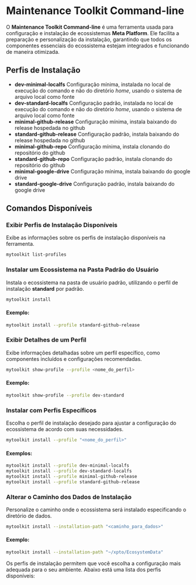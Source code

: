 # Maintenance Toolkit Command-line

O **Maintenance Toolkit Command-line** é uma ferramenta usada para configuração e instalação de ecossistemas **Meta Platform**. Ele facilita a preparação e personalização da instalação, garantindo que todos os componentes essenciais do ecossistema estejam integrados e funcionando de maneira otimizada.

## Perfis de Instalação

- **dev-minimal-localfs** Configuração mínima, instalada no local de execução do comando e não do diretório *home*, usando o sistema de arquivo local como fonte
- **dev-standard-localfs** Configuração padrão, instalada no local de execução do comando e não do diretório *home*, usando o sistema de arquivo local como fonte
- **minimal-github-release** Configuração mínima, instala baixando do release hospedada no github
- **standard-github-release** Configuração padrão, instala baixando do release hospedada no github
- **minimal-github-repo** Configuração mínima, instala clonando do repositório do github
- **standard-github-repo** Configuração padrão, instala clonando do repositório do github
- **minimal-google-drive** Configuração mínima, instala baixando do google drive
- **standard-google-drive** Configuração padrão, instala baixando do google drive

## Comandos Disponíveis
### Exibir Perfis de Instalação Disponíveis
Exibe as informações sobre os perfis de instalação disponíveis na ferramenta.

```bash
mytoolkit list-profiles
```

### Instalar um Ecossistema na Pasta Padrão do Usuário
Instala o ecossistema na pasta de usuário padrão, utilizando o perfil de instalação **standard** por padrão.

```bash
mytoolkit install
```

#### Exemplo:
```bash
mytoolkit install --profile standard-github-release
```

### Exibir Detalhes de um Perfil
Exibe informações detalhadas sobre um perfil específico, como componentes incluídos e configurações recomendadas.

```bash
mytoolkit show-profile --profile <nome_do_perfil>
```

#### Exemplo:
```bash
mytoolkit show-profile --profile dev-standard
```

### Instalar com Perfis Específicos
Escolha o perfil de instalação desejado para ajustar a configuração do ecossistema de acordo com suas necessidades.

```bash
mytoolkit install --profile "<nome_do_perfil>"
```

#### Exemplos:
```bash
mytoolkit install --profile dev-minimal-localfs
mytoolkit install --profile dev-standard-localfs
mytoolkit install --profile minimal-github-release
mytoolkit install --profile standard-github-release
```

### Alterar o Caminho dos Dados de Instalação
Personalize o caminho onde o ecossistema será instalado especificando o diretório de dados.

```bash
mytoolkit install --installation-path "<caminho_para_dados>"
```

#### Exemplo:
```bash
mytoolkit install --installation-path "~/xpto/EcosystemData"
```

Os perfis de instalação permitem que você escolha a configuração mais adequada para o seu ambiente. Abaixo está uma lista dos perfis disponíveis:


